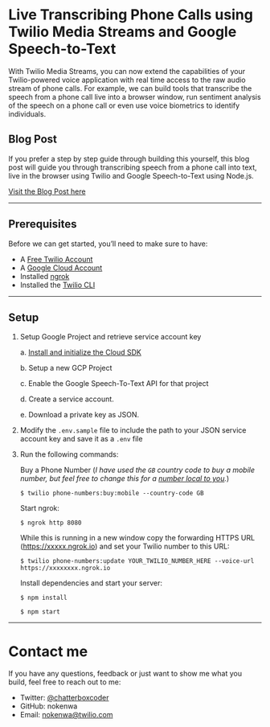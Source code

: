 # Live Transcribing Phone Calls using Twilio Media Streams and Google Speech-to-Text

With Twilio Media Streams, you can now extend the capabilities of your Twilio-powered voice application with real time access to the raw audio stream of phone calls. For example, we can build tools that transcribe the speech from a phone call live into a browser window, run sentiment analysis of the speech on a phone call or even use voice biometrics to identify individuals.

## Blog Post
If you prefer a step by step guide through building this yourself, this blog post will guide you through transcribing speech from a phone call into text, live in the browser using Twilio and Google Speech-to-Text using Node.js.

[Visit the Blog Post here](https://www.twilio.com/blog/live-transcribing-phone-calls-using-twilio-media-streams-and-google-speech-text)

---

## Prerequisites
Before we can get started, you’ll need to make sure to have:

- A [Free Twilio Account](https://www.twilio.com/try-twilio)
- A [Google Cloud Account](https://cloud.google.com/)
- Installed [ngrok](https://ngrok.com/)
- Installed the [Twilio CLI](https://www.twilio.com/docs/twilio-cli/quickstart)

---

## Setup

1.  Setup Google Project and retrieve service account key

    a. [Install and initialize the Cloud SDK](https://cloud.google.com/sdk/docs/)

    b. Setup a new GCP Project

    c. Enable the Google Speech-To-Text API for that project

    d. Create a service account.

    e. Download a private key as JSON.

2.  Modify the `.env.sample` file to include the path to your JSON service account key and save it as a `.env` file
3.  Run the following commands:

    Buy a Phone Number (_I have used the `GB` country code to buy a mobile number, but feel free to change this for a [number local to you](https://support.twilio.com/hc/en-us/articles/223183068-Twilio-international-phone-number-availability-and-their-capabilities)._)

    `$ twilio phone-numbers:buy:mobile --country-code GB`

    Start ngrok:

    `$ ngrok http 8080`

    While this is running in a new window copy the forwarding HTTPS URL (https://xxxxx.ngrok.io) and set your Twilio number to this URL:

    `$ twilio phone-numbers:update YOUR_TWILIO_NUMBER_HERE --voice-url https://xxxxxxxx.ngrok.io`

    Install dependencies and start your server:

    `$ npm install`

    `$ npm start`

---

# Contact me

If you have any questions, feedback or just want to show me what you build, feel free to reach out to me:

- Twitter: [@chatterboxcoder](https://twitter.com/chatterboxCoder)
- GitHub: nokenwa
- Email: nokenwa@twilio.com
